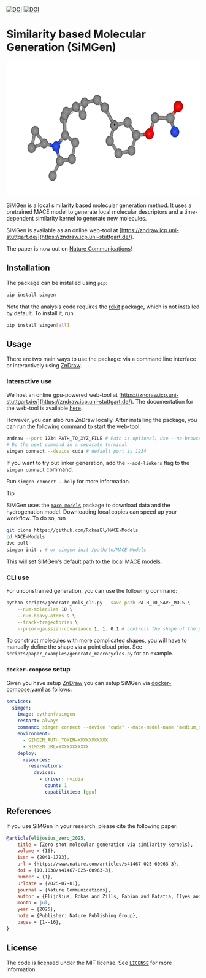 [![DOI](https://img.shields.io/badge/arXiv-2402.08708-red)](https://arxiv.org/abs/2402.08708) [![DOI](https://zenodo.org/badge/593278428.svg)](https://zenodo.org/badge/latestdoi/593278428)

# Similarity based Molecular Generation (SiMGen)

<a href="https://zndraw.icp.uni-stuttgart.de">
    <img src="banner_animation.gif" height="350"/>
</a>

SiMGen is a local similarity based molecular generation method. It uses a pretrained MACE model to generate local molecular descriptors and a time-dependent similarity kernel to generate new molecules.

SiMGen is available as an online web-tool at [https://zndraw.icp.uni-stuttgart.de/](https://zndraw.icp.uni-stuttgart.de/).

The paper is now out on [Nature Communications](https://www.nature.com/articles/s41467-025-60963-3)!

## Installation

The package can be installed using `pip`:

```sh
pip install simgen
```

Note that the analysis code requires the [rdkit](https://github.com/rdkit/rdkit) package, which is not installed by default. To install it, run

```sh
pip install simgen[all]
```

## Usage

There are two main ways to use the package: via a command line interface or interactively using [ZnDraw](https://github.com/zincware/ZnDraw/).

### Interactive use

We host an online gpu-powered web-tool at [https://zndraw.icp.uni-stuttgart.de/](https://zndraw.icp.uni-stuttgart.de/). The documentation for the web-tool is available [here](https://RokasEl.github.io/simgen/).

However, you can also run ZnDraw locally. After installing the package, you can run the following command to start the web-tool:

```sh
zndraw --port 1234 PATH_TO_XYZ_FILE # Path is optional; Use --no-browser for remote servers
# Do the next command in a separate terminal
simgen connect --device cuda # default port is 1234
```

If you want to try out linker generation, add the `--add-linkers` flag to the `simgen connect` command.

Run `simgen connect --help` for more information.

> [!TIP]
> SiMGen uses the [`mace-models`](https://github.com/RokasEl/MACE-Models) package to download data and the hydrogenation model. Downloading local copies can speed up your workflow. To do so, run
> ```sh
> git clone https://github.com/RokasEl/MACE-Models
> cd MACE-Models
> dvc pull
> simgen init . # or simgen init /path/to/MACE-Models
> ```
> This will set SiMGen's default path to the local MACE models.


### CLI use

For unconstrained generation, you can use the following command:

```sh
python scripts/generate_mols_cli.py --save-path PATH_TO_SAVE_MOLS \
    --num-molecules 10 \
    --num-heavy-atoms 9 \
    --track-trajectories \
    --prior-gaussian-covariance 1. 1. 0.1 # controls the shape of the prior
```

To construct molecules with more complicated shapes, you will have to manually define the shape via a point cloud prior. See `scripts/paper_examples/generate_macrocycles.py` for an example.

### `docker-compose` setup
Given you have setup [ZnDraw](https://github.com/zincware/ZnDraw) you can setup SiMGen via [docker-compose.yaml](https://docs.docker.com/compose/) as follows:

```yaml
services:
  simgen:
    image: pythonf/simgen
    restart: always
    command: simgen connect --device "cuda" --mace-model-name "medium_spice" --reference-data-name "simgen_reference_data_medium" --path . --hydrogenation-model-name hydromace_spice_only
    environment:
      - SIMGEN_AUTH_TOKEN=XXXXXXXXXXX
      - SIMGEN_URL=XXXXXXXXXXX
    deploy:
      resources:
        reservations:
          devices:
            - driver: nvidia
              count: 1
              capabilities: [gpu]
```

## References

If you use SiMGen in your research, please cite the following paper:

```bibtex
@article{elijosius_zero_2025,
	title = {Zero shot molecular generation via similarity kernels},
	volume = {16},
	issn = {2041-1723},
	url = {https://www.nature.com/articles/s41467-025-60963-3},
	doi = {10.1038/s41467-025-60963-3},
	number = {1},
	urldate = {2025-07-01},
	journal = {Nature Communications},
	author = {Elijošius, Rokas and Zills, Fabian and Batatia, Ilyes and Norwood, Sam Walton and Kovács, Dávid Péter and Holm, Christian and Csányi, Gábor},
	month = jul,
	year = {2025},
	note = {Publisher: Nature Publishing Group},
	pages = {1--16},
}
```


## License

The code is licensed under the MIT license. See [`LICENSE`](./LICENSE) for more information.

